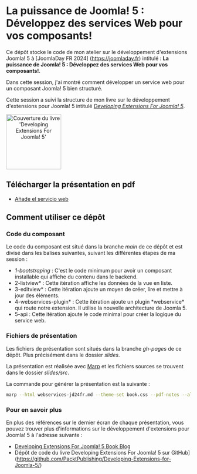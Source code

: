 # La puissance de Joomla! 5 : Développez des services Web pour vos composants!

Ce dépôt stocke le code de mon atelier sur le développement d'extensions Joomla! 5 à [JoomlaDay FR 2024] (https://joomladay.fr) intitulé : **La puissance de Joomla! 5 : Développez des services Web pour vos composants!**.

Dans cette session, j'ai montré comment développer un service web pour un composant Joomla! 5 bien structuré.

Cette session a suivi la structure de mon livre sur le développement d'extensions pour Joomla! 5 intitulé _[Developing Extensions For Joomla! 5](https://developingextensionsforjoomla5.com/?utm_source=gh-jdes24)_.

<a href="https://developingextensionsforjoomla5.com/" style="text-align: center"><img alt="Couverture du livre 'Developing Extensions For Joomla! 5'" src="https://developingextensionsforjoomla5.com/images/cover.webp" align="center" width="150"></a>

## Télécharger la présentation en pdf

- [Añade el servicio web](https://carcam.github.io/webservices-jd24fr/slides/webservices-jd24fr.pdf)

## Comment utiliser ce dépôt

### Code du composant

Le code du composant est situé dans la branche _main_ de ce dépôt et est divisé dans les balises suivantes, suivant les différentes étapes de ma session :

- _1-bootstraping_ : C'est le code minimum pour avoir un composant installable qui affiche du contenu dans le backend.
- 2-listview\* : Cette itération affiche les données de la vue en liste.
- 3-editview\* : Cette itération ajoute un moyen de créer, lire et mettre à jour des éléments.
- 4-webservices-plugin* : Cette itération ajoute un plugin *webservice\* qui route notre extension. Il utilise la nouvelle architecture de Joomla 5.
- 5-api : Cette itération ajoute le code minimal pour créer la logique du service web.

### Fichiers de présentation

Les fichiers de présentation sont situés dans la branche _gh-pages_ de ce dépôt. Plus précisément dans le dossier _slides_.

La présentation est réalisée avec [Marp](https://marp.app/) et les fichiers sources se trouvent dans le dossier _slides/src_.

La commande pour générer la présentation est la suivante :

```bash
marp --html webservices-jd24fr.md --theme-set book.css --pdf-notes --allow-local-files --output slides/webservices-jd24fr.pdf
```

### Pour en savoir plus

En plus des références sur le dernier écran de chaque présentation, vous pouvez trouver plus d'informations sur le développement d'extensions pour Joomla! 5 à l'adresse suivante :

- [Developing Extensions For Joomla! 5 Book Blog](https://developingextensionsforjoomla5.com/blog?utm_source=gh-jdfr24)
- Dépôt de code du livre Developing Extensions For Joomla! 5 sur GitHub](https://github.com/PacktPublishing/Developing-Extensions-for-Joomla-5/)
